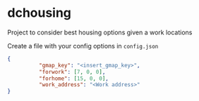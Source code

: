 # dchousing

Project to consider best housing options given a work locations

Create a file with your config options in `config.json`
```json
{
          "gmap_key": "<insert_gmap_key>",
          "forwork": [7, 0, 0],
          "forhome": [15, 0, 0],
          "work_address": "<Work address>"
}
```
